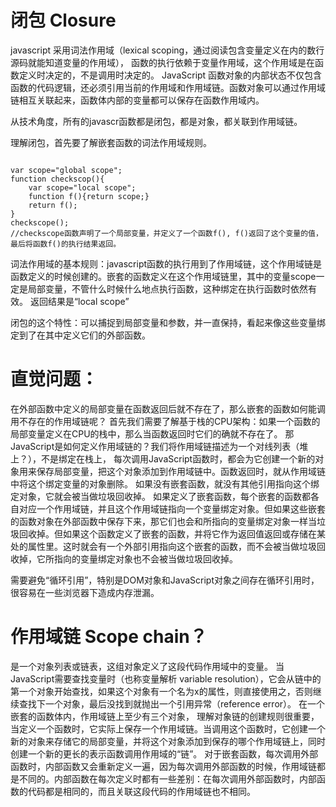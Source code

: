# 闭包 Closure #
javascript 采用词法作用域（lexical scoping，通过阅读包含变量定义在内的数行源码就能知道变量的作用域），
函数的执行依赖于变量作用域，这个作用域是在函数定义时决定的，不是调用时决定的。
JavaScript 函数对象的内部状态不仅包含函数的代码逻辑，还必须引用当前的作用域和作用域链。函数对象可以通过作用域链相互关联起来，函数体内部的变量都可以保存在函数作用域内。

从技术角度，所有的javascr函数都是闭包，都是对象，都关联到作用域链。

理解闭包，首先要了解嵌套函数的词法作用域规则。

<code>
var scope="global scope";
function checkscop(){
	var scope="local scope";
	function f(){return scope;}
	return f();
}
checkscope();
//checkscope函数声明了一个局部变量，并定义了一个函数f(), f()返回了这个变量的值，最后将函数f()的执行结果返回。
</code>

词法作用域的基本规则：javascript函数的执行用到了作用域链，这个作用域链是函数定义的时候创建的。嵌套的函数定义在这个作用域链里，其中的变量scope一定是局部变量，不管什么时候什么地点执行函数，这种绑定在执行函数时依然有效。
返回结果是“local scope”

闭包的这个特性：可以捕捉到局部变量和参数，并一直保持，看起来像这些变量绑定到了在其中定义它们的外部函数。

# 直觉问题： #
在外部函数中定义的局部变量在函数返回后就不存在了，那么嵌套的函数如何能调用不存在的作用域链呢？
首先我们需要了解基于栈的CPU架构：如果一个函数的局部变量定义在CPU的栈中，那么当函数返回时它们的确就不存在了。
那JavaScript是如何定义作用域链的？我们将作用域链描述为一个对线列表（堆上？），不是绑定在栈上，
每次调用JavaScript函数时，都会为它创建一个新的对象用来保存局部变量，把这个对象添加到作用域链中。函数返回时，就从作用域链中将这个绑定变量的对象删除。
如果没有嵌套函数，就没有其他引用指向这个绑定对象，它就会被当做垃圾回收掉。
如果定义了嵌套函数，每个嵌套的函数都各自对应一个作用域链，并且这个作用域链指向一个变量绑定对象。但如果这些嵌套的函数对象在外部函数中保存下来，那它们也会和所指向的变量绑定对象一样当垃圾回收掉。但如果这个函数定义了嵌套的函数，并将它作为返回值返回或存储在某处的属性里。这时就会有一个外部引用指向这个嵌套的函数，而不会被当做垃圾回收掉，它所指向的变量绑定对象也不会被当做垃圾回收掉。

需要避免“循环引用”，特别是DOM对象和JavaScript对象之间存在循环引用时，很容易在一些浏览器下造成内存泄漏。


# 作用域链 Scope chain？ #
是一个对象列表或链表，这组对象定义了这段代码作用域中的变量。
当JavaScript需要查找变量时（也称变量解析 variable resolution），它会从链中的第一个对象开始查找，如果这个对象有一个名为x的属性，则直接使用之，否则继续查找下一个对象，最后没找到就抛出一个引用异常（reference error）。
在一个嵌套的函数体内，作用域链上至少有三个对象，
理解对象链的创建规则很重要，当定义一个函数时，它实际上保存一个作用域链。当调用这个函数时，它创建一个新的对象来存储它的局部变量，并将这个对象添加到保存的哪个作用域链上，同时创建一个新的更长的表示函数调用作用域的“链”。
对于嵌套函数，每次调用外部函数时，内部函数又会重新定义一遍，因为每次调用外部函数的时候，作用域链都是不同的。内部函数在每次定义时都有一些差别：在每次调用外部函数时，内部函数的代码都是相同的，而且关联这段代码的作用域链也不相同。
